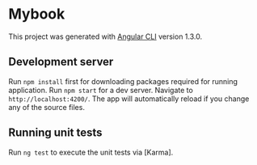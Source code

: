 # Mybook

This project was generated with [Angular CLI](https://github.com/angular/angular-cli) version 1.3.0.

## Development server

Run `npm install` first for downloading packages required for running application.
Run `npm start` for a dev server. Navigate to `http://localhost:4200/`. The app will automatically reload if you change any of the source files.

## Running unit tests

Run `ng test` to execute the unit tests via [Karma].
